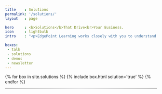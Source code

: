 ```yaml
---
title    : Solutions
permalink: '/solutions/'
layout   : page

hero     : <b>Solutions</b>That Drive<br>Your Business.
icon     : lightbulb
intro    : "<p>EdgePoint Learning works closely with you to understand your business, learning objectives and expected outcomes. We then craft a targeted learning solution that works. Whether your organization is a small- or medium-sized business (SMB), multinational corporation or not-for-profit, one thing remains constant: good learning equals good business. EdgePoint Learning has the expertise to define, design and develop point or blended learning solutions—instructor-led training programs (for classroom or virtual delivery); eLearning courseware; animations, simulations and gaming; and OJT reference materials—that will get the job done.</p>"

boxes:
 - talk
 - solutions
 - demos
 - newsletter
---
```


<section class="box_holder">
  {% for box in site.solutions %}
    {% include box.html solution='true' %}
  {% endfor %}
</section>
<hr style="border: 0; height: 1px; background-image: linear-gradient(to right, rgba(0, 0, 0, 0), rgba(158, 158, 163, 1), rgba(0, 0, 0, 0));">
